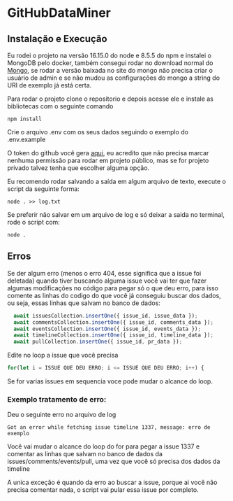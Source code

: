 # GitHubDataMiner

## Instalação e Execução

Eu rodei o projeto na versão 16.15.0 do node e 8.5.5 do npm e instalei o MongoDB pelo docker, também consegui rodar no download normal do [Mongo](https://www.mongodb.com/try/download/community), se rodar a versão baixada no site do mongo não precisa criar o usuário de admin e se não mudou as configurações do mongo a string do URI de exemplo já está certa.

Para rodar o projeto clone o repositorio e depois acesse ele e instale as bibliotecas com o seguinte comando
```
npm install
```
Crie o arquivo .env com os seus dados seguindo o exemplo do .env.example

O token do github você gera [aqui](https://github.com/settings/tokens), eu acredito que não precisa marcar nenhuma permissão para rodar em projeto público, mas se for projeto privado talvez tenha que escolher alguma opção.

Eu recomendo rodar salvando a saída em algum arquivo de texto, execute o script da seguinte forma:
```
node . >> log.txt
```

Se preferir não salvar em um arquivo de log e só deixar a saida no terminal, rode o script com:
```
node .
```

## Erros

Se der algum erro (menos o erro 404, esse significa que a issue foi deletada) quando tiver buscando alguma issue você vai ter que fazer algumas modificações no código para pegar só o que deu erro, para isso comente as linhas do codigo do que você já conseguiu buscar dos dados, ou seja, essas linhas que salvam no banco de dados:

```js
  await issuesCollection.insertOne({ issue_id, issue_data });
  await commentsCollection.insertOne({ issue_id, comments_data });
  await eventsCollection.insertOne({ issue_id, events_data });
  await timelineCollection.insertOne({ issue_id, timeline_data });
  await pullCollection.insertOne({ issue_id, pr_data });
```

Edite no loop a issue que você precisa

```js
for(let i = ISSUE QUE DEU ERRO; i <= ISSUE QUE DEU ERRO; i++) {
```

Se for varias issues em sequencia voce pode mudar o alcance do loop.

### Exemplo tratamento de erro:

Deu o seguinte erro no arquivo de log
```
Got an error while fetching issue timeline 1337, message: erro de exemplo
```

Você vai mudar o alcance do loop do for para pegar a issue 1337 e comentar as linhas que salvam no banco de dados da issues/comments/events/pull, uma vez que você só precisa dos dados da timeline

A unica exceção é quando da erro ao buscar a issue, porque ai você não precisa comentar nada, o script vai pular essa issue por completo.
